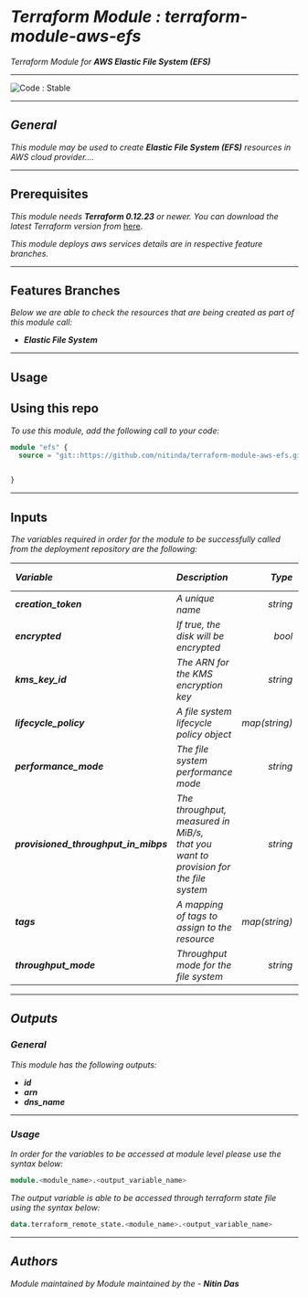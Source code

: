 # _Terraform Module : terraform-module-aws-efs_

_Terraform Module for_ **_AWS Elastic File System (EFS)_**

<!--BEGIN STABILITY BANNER-->
---

![_Code : Stable_](https://img.shields.io/badge/Code-Stable-brightgreen?style=for-the-badge&logo=github)

>

---
<!--END STABILITY BANNER-->


## _General_

_This module may be used to create_ **_Elastic File System (EFS)_** _resources in AWS cloud provider...._

---


## Prerequisites

_This module needs_ **_Terraform 0.12.23_** _or newer._
_You can download the latest Terraform version from_ [here](https://www.terraform.io/downloads.html).

_This module deploys aws services details are in respective feature branches._


---

## Features Branches

_Below we are able to check the resources that are being created as part of this module call:_

* **_Elastic File System_**


---


## Usage

## Using this repo

_To use this module, add the following call to your code:_

```tf
module "efs" {
  source = "git::https://github.com/nitinda/terraform-module-aws-efs.git?ref=master"


}
```
---

## Inputs

_The variables required in order for the module to be successfully called from the deployment repository are the following:_


|**_Variable_** | **_Description_** | **_Type_** | **_Argument Status_** |
|:----|:----|-----:|:---:|
| **_creation\_token_** | _A unique name_ | _string_ | **_Optional <br/> (Default - null)_** |
| **_encrypted_** | _If true, the disk will be encrypted_ | _bool_ | **_Optional <br/> (Default - false)_** |
| **_kms\_key\_id_** | _The ARN for the KMS encryption key_ | _string_ | **_Optional <br/> (Default - null)_** |
| **_lifecycle\_policy_** | _A file system lifecycle policy object_ | _map(string)_ | **_Optional <br/> (Default - {})_** |
| **_performance\_mode_** | _The file system performance mode_ | _string_ | **_Optional <br/> (Default - generalPurpose)_** |
| **_provisioned\_throughput\_in\_mibps_** | _The throughput, measured in MiB/s, <br/> that you want to provision for the file system_ | _string_ | **_Optional <br/> (Default - null)_** |
| **_tags_** | _A mapping of tags to assign to the resource_ | _map(string)_ | **_Optional <br/> (Default - {})_** |
| **_throughput\_mode_** | _Throughput mode for the file system_ | _string_ | **_Optional <br/> (Default - bursting)_** |


---


## _Outputs_

### _General_

_This module has the following outputs:_

* **_id_**
* **_arn_**
* **_dns\_name_**


---

### _Usage_

_In order for the variables to be accessed at module level please use the syntax below:_

```tf
module.<module_name>.<output_variable_name>
```


_The output variable is able to be accessed through terraform state file using the syntax below:_

```tf
data.terraform_remote_state.<module_name>.<output_variable_name>
```

---


## _Authors_

_Module maintained by Module maintained by the -_ **_Nitin Das_**
